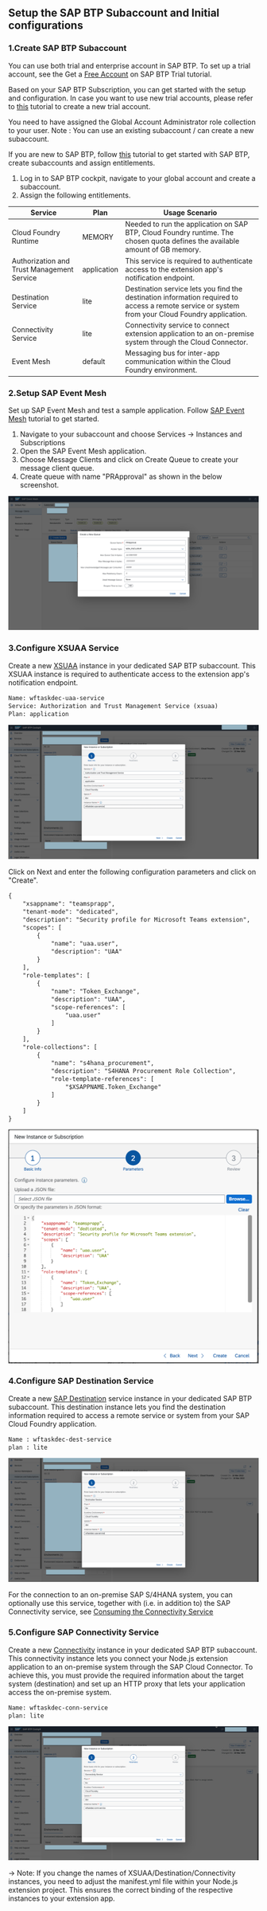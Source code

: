 ## Setup the SAP BTP Subaccount and Initial configurations


### 1.Create SAP BTP Subaccount

You can use both trial and enterprise account in SAP BTP. To set up a trial account, see the Get a [Free Account](https://developers.sap.com/tutorials/hcp-create-trial-account.html) on SAP BTP Trial tutorial.

Based on your SAP BTP Subscription, you can get started with the setup and configuration. In case you want to use new trial accounts, please refer to [this](https://developers.sap.com/tutorials/hcp-create-trial-account.html) tutorial to create a new trial account.

You need to have assigned the Global Account Administrator role collection to your user.
Note : You can use an existing subaccount / can create a new subaccount.

If you are new to SAP BTP, follow [this](https://developers.sap.com/group.scp-1-get-ready.html) tutorial to get started with SAP BTP, create subaccounts and assign entitlements.

1. Log in to SAP BTP cockpit, navigate to your global account and create a subaccount.
2. Assign the following entitlements.

Service | Plan | Usage Scenario |
--- | --- | --- |
Cloud Foundry Runtime | MEMORY | Needed to run the application on SAP BTP, Cloud Foundry runtime. The chosen quota defines the available amount of GB memory.|
Authorization and Trust Management Service | application | This service is required to authenticate access to the extension app's notification endpoint.|
Destination Service | lite | Destination service lets you find the destination information required to access a remote service or system from your Cloud Foundry application.|
Connectivity Service | lite | Connectivity service to connect extension application to an on-premise system through the Cloud Connector.|
Event Mesh | default | Messaging bus for inter-app communication within the Cloud Foundry environment.|

### 2.Setup SAP Event Mesh
Set up SAP Event Mesh and test a sample application. Follow [SAP Event Mesh](https://developers.sap.com/group.cp-enterprisemessaging-get-started.html) tutorial to get started.
1. Navigate to your subaccount and choose Services -> Instances and Subscriptions
2. Open the SAP Event Mesh application. 
3. Choose Message Clients and click on Create Queue to create your message client queue.
4. Create queue with name "PRApproval" as shown in the below screenshot.

![plot](./images/em-create-queue.png)


 
### 3.Configure XSUAA Service
Create a new  [XSUAA](https://help.sap.com/docs/CP_AUTHORIZ_TRUST_MNG) instance in your dedicated SAP BTP subaccount. This XSUAA instance is required to authenticate access to the extension app's notification endpoint.
```
Name: wftaskdec-uaa-service
Service: Authorization and Trust Management Service (xsuaa)
Plan: application
```
![plot](./images/btp-uaa-service.png)

Click on Next and enter the following configuration parameters and click on "Create".

    {
        "xsappname": "teamsprapp",
        "tenant-mode": "dedicated",
        "description": "Security profile for Microsoft Teams extension",
        "scopes": [
            {
                "name": "uaa.user",
                "description": "UAA"
            }
        ],
        "role-templates": [
            {
                "name": "Token_Exchange",
                "description": "UAA",
                "scope-references": [
                    "uaa.user"
                ]
            }
        ],
        "role-collections": [
            {
                "name": "s4hana_procurement",
                "description": "S4HANA Procurement Role Collection",
                "role-template-references": [
                    "$XSAPPNAME.Token_Exchange"
                ]
            }
        ]
    }

![plot](./images/btp-uaa-config.png)

### 4.Configure SAP Destination Service
Create a new [SAP Destination](https://help.sap.com/docs/CP_CONNECTIVITY/cca91383641e40ffbe03bdc78f00f681/9fdad3cad92e4b63b73d5772014b380e.html?locale=en-US) service instance in your dedicated SAP BTP subaccount. This destination instance lets you find the destination information required to access a remote service or system from your SAP Cloud Foundry application.

```
Name : wftaskdec-dest-service
plan : lite
```

![plot](./images/btp-dest-instance.png)

For the connection to an on-premise SAP S/4HANA system, you can optionally use this service, together with (i.e. in addition to) the SAP Connectivity service, see [Consuming the Connectivity Service](https://help.sap.com/docs/CP_CONNECTIVITY/cca91383641e40ffbe03bdc78f00f681/313b215066a8400db461b311e01bd99b.html?locale=en-US)


### 5.Configure SAP Connectivity Service
Create a new [Connectivity](https://help.sap.com/docs/CP_CONNECTIVITY) instance in your dedicated SAP BTP subaccount. This connectivity instance lets you connect your Node.js extension application to an on-premise system through the SAP Cloud Connector. To achieve this, you must provide the required information about the target system (destination) and set up an HTTP proxy that lets your application access the on-premise system.

```
Name: wftaskdec-conn-service
plan: lite
```
![plot](./images/btp-conn-instance.png)

-> Note: If you change the names of XSUAA/Destination/Connectivity instances, you need to adjust the manifest.yml file within your Node.js extension project. This ensures the correct binding of the respective instances to your extension app. 
